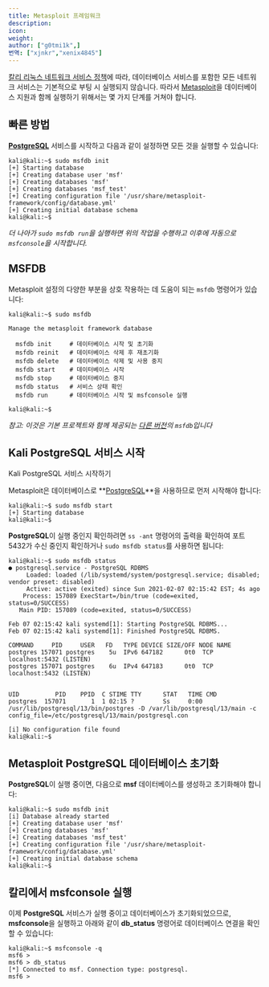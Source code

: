 ```yaml
---
title: Metasploit 프레임워크
description:
icon:
weight:
author: ["g0tmi1k",]
번역: ["xjnkr","xenix4845"]
---
```


[칼리 리눅스 네트워크 서비스 정책](/policy/kali-linux-network-service-policy/)에 따라, 데이터베이스 서비스를 포함한 모든 네트워크 서비스는 기본적으로 부팅 시 실행되지 않습니다. 따라서 [Metasploit](https://www.metasploit.com/)을 데이터베이스 지원과 함께 실행하기 위해서는 몇 가지 단계를 거쳐야 합니다.

## 빠른 방법

**[PostgreSQL](https://www.postgresql.org/)** 서비스를 시작하고 다음과 같이 설정하면 모든 것을 실행할 수 있습니다:

```console
kali@kali:~$ sudo msfdb init
[+] Starting database
[+] Creating database user 'msf'
[+] Creating databases 'msf'
[+] Creating databases 'msf_test'
[+] Creating configuration file '/usr/share/metasploit-framework/config/database.yml'
[+] Creating initial database schema
kali@kali:~$
```

_더 나아가 `sudo msfdb run`을 실행하면 위의 작업을 수행하고 이후에 자동으로 `msfconsole`을 시작합니다._

## MSFDB

Metasploit 설정의 다양한 부분을 상호 작용하는 데 도움이 되는 `msfdb` 명령어가 있습니다:

```console
kali@kali:~$ sudo msfdb

Manage the metasploit framework database

  msfdb init     # 데이터베이스 시작 및 초기화
  msfdb reinit   # 데이터베이스 삭제 후 재초기화
  msfdb delete   # 데이터베이스 삭제 및 사용 중지
  msfdb start    # 데이터베이스 시작
  msfdb stop     # 데이터베이스 중지
  msfdb status   # 서비스 상태 확인
  msfdb run      # 데이터베이스 시작 및 msfconsole 실행

kali@kali:~$
```

_참고: 이것은 기본 프로젝트와 함께 제공되는 [다른 버전](https://github.com/rapid7/metasploit-framework/issues/11369)의 `msfdb`입니다_

## Kali PostgreSQL 서비스 시작
Kali PostgreSQL 서비스 시작하기

Metasploit은 데이터베이스로 **[PostgreSQL](https://www.postgresql.org/)**을 사용하므로 먼저 시작해야 합니다:

```console
kali@kali:~$ sudo msfdb start
[+] Starting database
kali@kali:~$
```

**PostgreSQL**이 실행 중인지 확인하려면 `ss -ant` 명령어의 출력을 확인하여 포트 5432가 수신 중인지 확인하거나 `sudo msfdb status`를 사용하면 됩니다:

```plaintext
kali@kali:~$ sudo msfdb status
● postgresql.service - PostgreSQL RDBMS
     Loaded: loaded (/lib/systemd/system/postgresql.service; disabled; vendor preset: disabled)
     Active: active (exited) since Sun 2021-02-07 02:15:42 EST; 4s ago
    Process: 157089 ExecStart=/bin/true (code=exited, status=0/SUCCESS)
   Main PID: 157089 (code=exited, status=0/SUCCESS)

Feb 07 02:15:42 kali systemd[1]: Starting PostgreSQL RDBMS...
Feb 07 02:15:42 kali systemd[1]: Finished PostgreSQL RDBMS.

COMMAND     PID     USER   FD   TYPE DEVICE SIZE/OFF NODE NAME
postgres 157071 postgres    5u  IPv6 647182      0t0  TCP localhost:5432 (LISTEN)
postgres 157071 postgres    6u  IPv4 647183      0t0  TCP localhost:5432 (LISTEN)


UID          PID    PPID  C STIME TTY      STAT   TIME CMD
postgres  157071       1  1 02:15 ?        Ss     0:00 /usr/lib/postgresql/13/bin/postgres -D /var/lib/postgresql/13/main -c config_file=/etc/postgresql/13/main/postgresql.con

[i] No configuration file found
kali@kali:~$
```

## Metasploit PostgreSQL 데이터베이스 초기화

**PostgreSQL**이 실행 중이면, 다음으로 **msf** 데이터베이스를 생성하고 초기화해야 합니다:

```console
kali@kali:~$ sudo msfdb init
[i] Database already started
[+] Creating database user 'msf'
[+] Creating databases 'msf'
[+] Creating databases 'msf_test'
[+] Creating configuration file '/usr/share/metasploit-framework/config/database.yml'
[+] Creating initial database schema
kali@kali:~$
```

## 칼리에서 msfconsole 실행

이제 **PostgreSQL** 서비스가 실행 중이고 데이터베이스가 초기화되었으므로, **msfconsole**을 실행하고 아래와 같이 **db_status** 명령어로 데이터베이스 연결을 확인할 수 있습니다:

```console
kali@kali:~$ msfconsole -q
msf6 >
msf6 > db_status
[*] Connected to msf. Connection type: postgresql.
msf6 >
```
